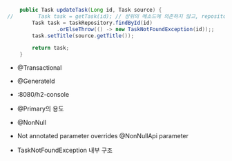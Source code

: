 ```java
    public Task updateTask(Long id, Task source) {
//        Task task = getTask(id); // 상위의 메소드에 의존하지 않고, repository에 의존하도록 바꾼다.
        Task task = taskRepository.findById(id)
                .orElseThrow(() -> new TaskNotFoundException(id));;
        task.setTitle(source.getTitle());

        return task;
    }

```


- @Transactional
- @GenerateId

- :8080/h2-console


- @Primary의 용도

- @NonNull
- Not annotated parameter overrides @NonNullApi parameter 
  
- TaskNotFoundException 내부 구조

